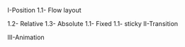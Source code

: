 I-Position
1.1- Flow layout
<!-- 
1- Nó phụ thuộc cái gì?
2- Nó có 

 -->
1.2- Relative
1.3- Absolute
1.1- Fixed
1.1- sticky
II-Transition

III-Animation

